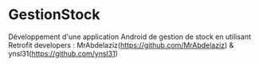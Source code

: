 # GestionStock
Développement d'une application Android de gestion de stock en utilisant Retrofit
developers :
MrAbdelaziz(https://github.com/MrAbdelaziz)
&
ynsl31(https://github.com/ynsl31)
